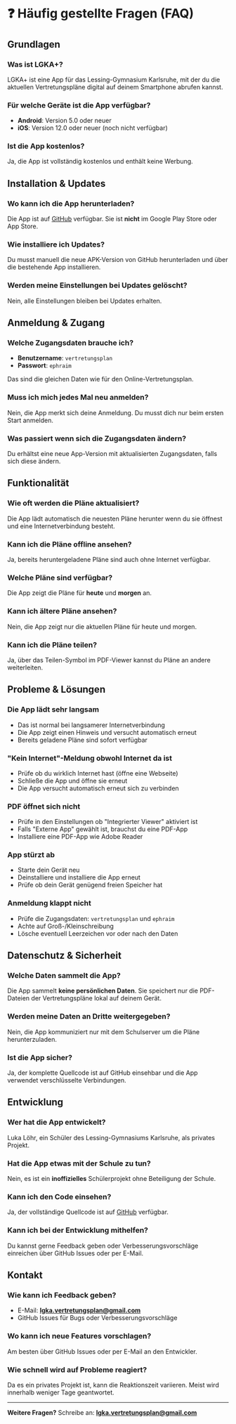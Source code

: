 # ❓ Häufig gestellte Fragen (FAQ)

## Grundlagen

### Was ist LGKA+?

LGKA+ ist eine App für das Lessing-Gymnasium Karlsruhe, mit der du die aktuellen Vertretungspläne digital auf deinem Smartphone abrufen kannst.

### Für welche Geräte ist die App verfügbar?

- **Android**: Version 5.0 oder neuer
- **iOS**: Version 12.0 oder neuer (noch nicht verfügbar)

### Ist die App kostenlos?

Ja, die App ist vollständig kostenlos und enthält keine Werbung.

## Installation & Updates

### Wo kann ich die App herunterladen?

Die App ist auf [GitHub](https://github.com/luka-loehr/LGKA/releases) verfügbar. Sie ist **nicht** im Google Play Store oder App Store.

### Wie installiere ich Updates?

Du musst manuell die neue APK-Version von GitHub herunterladen und über die bestehende App installieren.

### Werden meine Einstellungen bei Updates gelöscht?

Nein, alle Einstellungen bleiben bei Updates erhalten.

## Anmeldung & Zugang

### Welche Zugangsdaten brauche ich?

- **Benutzername**: `vertretungsplan`
- **Passwort**: `ephraim`

Das sind die gleichen Daten wie für den Online-Vertretungsplan.

### Muss ich mich jedes Mal neu anmelden?

Nein, die App merkt sich deine Anmeldung. Du musst dich nur beim ersten Start anmelden.

### Was passiert wenn sich die Zugangsdaten ändern?

Du erhältst eine neue App-Version mit aktualisierten Zugangsdaten, falls sich diese ändern.

## Funktionalität

### Wie oft werden die Pläne aktualisiert?

Die App lädt automatisch die neuesten Pläne herunter wenn du sie öffnest und eine Internetverbindung besteht.

### Kann ich die Pläne offline ansehen?

Ja, bereits heruntergeladene Pläne sind auch ohne Internet verfügbar.

### Welche Pläne sind verfügbar?

Die App zeigt die Pläne für **heute** und **morgen** an.

### Kann ich ältere Pläne ansehen?

Nein, die App zeigt nur die aktuellen Pläne für heute und morgen.

### Kann ich die Pläne teilen?

Ja, über das Teilen-Symbol im PDF-Viewer kannst du Pläne an andere weiterleiten.

## Probleme & Lösungen

### Die App lädt sehr langsam

- Das ist normal bei langsamerer Internetverbindung
- Die App zeigt einen Hinweis und versucht automatisch erneut
- Bereits geladene Pläne sind sofort verfügbar

### "Kein Internet"-Meldung obwohl Internet da ist

- Prüfe ob du wirklich Internet hast (öffne eine Webseite)
- Schließe die App und öffne sie erneut
- Die App versucht automatisch erneut sich zu verbinden

### PDF öffnet sich nicht

- Prüfe in den Einstellungen ob "Integrierter Viewer" aktiviert ist
- Falls "Externe App" gewählt ist, brauchst du eine PDF-App
- Installiere eine PDF-App wie Adobe Reader

### App stürzt ab

- Starte dein Gerät neu
- Deinstalliere und installiere die App erneut
- Prüfe ob dein Gerät genügend freien Speicher hat

### Anmeldung klappt nicht

- Prüfe die Zugangsdaten: `vertretungsplan` und `ephraim`
- Achte auf Groß-/Kleinschreibung
- Lösche eventuell Leerzeichen vor oder nach den Daten

## Datenschutz & Sicherheit

### Welche Daten sammelt die App?

Die App sammelt **keine persönlichen Daten**. Sie speichert nur die PDF-Dateien der Vertretungspläne lokal auf deinem Gerät.

### Werden meine Daten an Dritte weitergegeben?

Nein, die App kommuniziert nur mit dem Schulserver um die Pläne herunterzuladen.

### Ist die App sicher?

Ja, der komplette Quellcode ist auf GitHub einsehbar und die App verwendet verschlüsselte Verbindungen.

## Entwicklung

### Wer hat die App entwickelt?

Luka Löhr, ein Schüler des Lessing-Gymnasiums Karlsruhe, als privates Projekt.

### Hat die App etwas mit der Schule zu tun?

Nein, es ist ein **inoffizielles** Schülerprojekt ohne Beteiligung der Schule.

### Kann ich den Code einsehen?

Ja, der vollständige Quellcode ist auf [GitHub](https://github.com/luka-loehr/LGKA) verfügbar.

### Kann ich bei der Entwicklung mithelfen?

Du kannst gerne Feedback geben oder Verbesserungsvorschläge einreichen über GitHub Issues oder per E-Mail.

## Kontakt

### Wie kann ich Feedback geben?

- E-Mail: **lgka.vertretungsplan@gmail.com**
- GitHub Issues für Bugs oder Verbesserungsvorschläge

### Wo kann ich neue Features vorschlagen?

Am besten über GitHub Issues oder per E-Mail an den Entwickler.

### Wie schnell wird auf Probleme reagiert?

Da es ein privates Projekt ist, kann die Reaktionszeit variieren. Meist wird innerhalb weniger Tage geantwortet.

---

**Weitere Fragen?** Schreibe an: **lgka.vertretungsplan@gmail.com**